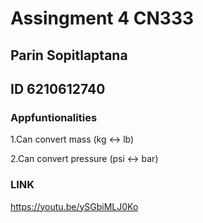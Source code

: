 # Assingment 4 CN333
## Parin Sopitlaptana
## ID 6210612740

### Appfuntionalities

 1.Can convert mass (kg <-> lb)
 

 2.Can convert pressure (psi <-> bar)
 

### LINK

https://youtu.be/ySGbiMLJ0Ko
